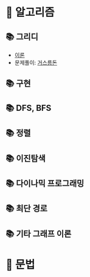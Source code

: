 # 📍 알고리즘
## 📚 그리디
* [이론](https://github.com/hufs71/code-study/blob/master/python/01%20Greedy%20Algorithm/README.md)
* 문제풀이: [거스름돈](https://github.com/hufs71/code-study/blob/master/python/01%20Greedy%20Algorithm/greedy_5585.py)
## 📚 구현
## 📚 DFS, BFS
## 📚 정렬
## 📚 이진탐색
## 📚 다이나믹 프로그래밍
## 📚 최단 경로
## 📚 기타 그래프 이론

# 📍 문법

